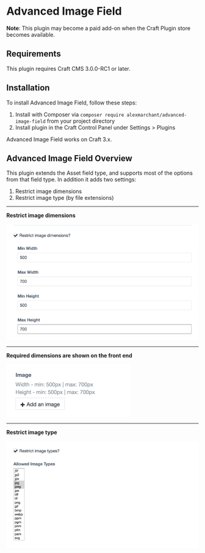 # Advanced Image Field

**Note**: This plugin may become a paid add-on when the Craft Plugin store becomes available.

## Requirements

This plugin requires Craft CMS 3.0.0-RC1 or later.

## Installation

To install Advanced Image Field, follow these steps:

1. Install with Composer via `composer require alexmarchant/advanced-image-field` from your project directory
2. Install plugin in the Craft Control Panel under Settings > Plugins

Advanced Image Field works on Craft 3.x.

## Advanced Image Field Overview

This plugin extends the Asset field type, and supports most of the options from that field type. In addition it adds two settings:

1. Restrict image dimensions
2. Restrict image type (by file extensions)

---

**Restrict image dimensions**

![Screenshot](resources/screenshots/settings-dimensions.png)

---

**Required dimensions are shown on the front end**

![Screenshot](resources/screenshots/dimensions.png)

---

**Restrict image type**

![Screenshot](resources/screenshots/settings-image-types.png)

